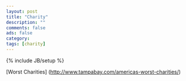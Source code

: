 ```yaml
---
layout: post
title: "Charity"
description: ""
comments: false
ads: false
category: 
tags: [charity]
---
```

{% include JB/setup %}


[Worst Charities] (http://www.tampabay.com/americas-worst-charities/)




